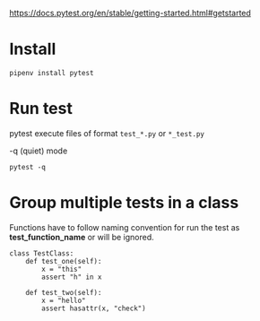 https://docs.pytest.org/en/stable/getting-started.html#getstarted

# Install

```
pipenv install pytest
```

# Run test

pytest execute files of format `test_*.py` or `*_test.py`

-q (quiet) mode

```
pytest -q
```


# Group multiple tests in a class

Functions have to follow naming convention for run the test as **test_function_name** or will be ignored.

```
class TestClass:
    def test_one(self):
        x = "this"
        assert "h" in x

    def test_two(self):
        x = "hello"
        assert hasattr(x, "check")
```
